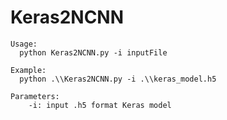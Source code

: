 # Keras2NCNN

    Usage:
      python Keras2NCNN.py -i inputFile

    Example:
      python .\\Keras2NCNN.py -i .\\keras_model.h5

    Parameters:
        -i: input .h5 format Keras model

